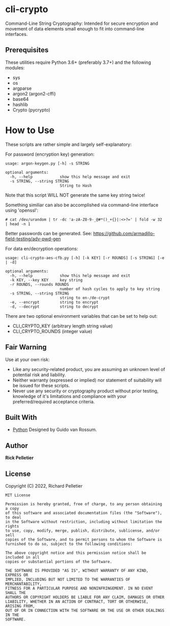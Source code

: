 # cli-crypto

Command-Line String Cryptography: Intended for secure encryption and movement of data elements small enough to fit into command-line interfaces.

## Prerequisites

These utilities require Python 3.6+ (preferably 3.7+) and the following modules:

* sys
* os
* argparse
* argon2 (argon2-cffi)
* base64
* hashlib
* Crypto (pycrypto)

# How to Use

These scripts are rather simple and largely self-explanatory:

For password (encryption key) generation:

```
usage: argon-keygen.py [-h] -s STRING

optional arguments:
  -h, --help            show this help message and exit
  -s STRING, --string STRING
                        String to Hash
```

Note that this script WILL NOT generate the same key string twice!

Something similiar can also be accomplished via command-line interface using 'openssl':

```
# cat /dev/urandom | tr -dc 'a-zA-Z0-9-_@#*()_+{}|:<>?=' | fold -w 32 | head -n 1
```

Better passwords can be generated. See: https://github.com/armadillo-field-testing/adv-pwd-gen

For data en/decryption operations:

```
usage: cli-crypto-aes-cfb.py [-h] [-k KEY] [-r ROUNDS] [-s STRING] [-e | -d]

optional arguments:
  -h, --help            show this help message and exit
  -k KEY, --key KEY     key string
  -r ROUNDS, --rounds ROUNDS
                        number of hash cycles to apply to key string
  -s STRING, --string STRING
                        string to en-/de-crypt
  -e, --encrypt         string to encrypt
  -d, --decrypt         string to decrypt
```

There are two optional environment variables that can be set to help out:
* CLI_CRYPTO_KEY (arbitrary length string value)
* CLI_CRYPTO_ROUNDS (integer value)

## Fair Warning

Use at your own risk:
* Like any security-related product, you are assuming an unknown level of potential risk and liability.
* Neither warranty (expressed or implied) nor statement of suitability will be issued for these scripts.
* Never use any security or cryptography product without prior testing, knowledge of it's limitations and compliance with your preferred/required acceptance criteria.

## Built With

* [Python](https://www.python.org/) Designed by Guido van Rossum.

## Author

**Rick Pelletier**

## License

Copyright (C) 2022, Richard Pelletier

```
MIT License

Permission is hereby granted, free of charge, to any person obtaining a copy
of this software and associated documentation files (the "Software"), to deal
in the Software without restriction, including without limitation the rights
to use, copy, modify, merge, publish, distribute, sublicense, and/or sell
copies of the Software, and to permit persons to whom the Software is
furnished to do so, subject to the following conditions:

The above copyright notice and this permission notice shall be included in all
copies or substantial portions of the Software.

THE SOFTWARE IS PROVIDED "AS IS", WITHOUT WARRANTY OF ANY KIND, EXPRESS OR
IMPLIED, INCLUDING BUT NOT LIMITED TO THE WARRANTIES OF MERCHANTABILITY,
FITNESS FOR A PARTICULAR PURPOSE AND NONINFRINGEMENT. IN NO EVENT SHALL THE
AUTHORS OR COPYRIGHT HOLDERS BE LIABLE FOR ANY CLAIM, DAMAGES OR OTHER
LIABILITY, WHETHER IN AN ACTION OF CONTRACT, TORT OR OTHERWISE, ARISING FROM,
OUT OF OR IN CONNECTION WITH THE SOFTWARE OR THE USE OR OTHER DEALINGS IN THE
SOFTWARE.
```
